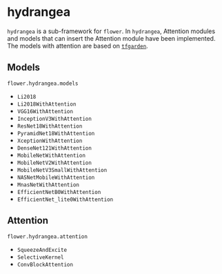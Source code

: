 # hydrangea

`hydrangea` is a sub-framework for `flower`. In `hydrangea`, Attention modules and models that can insert the Attention module have been implemented. The models with attention are based on [`tfgarden`](https://github.com/Shakshi3104/tfgarden).

## Models
`flower.hydrangea.models`

- `Li2018`
- `Li2018WithAttention`
- `VGG16WithAttention`
- `InceptionV3WithAttention`
- `ResNet18WithAttention`
- `PyramidNet18WithAttention`
- `XceptionWithAttention`
- `DenseNet121WithAttention`
- `MobileNetWithAttention`
- `MobileNetV2WithAttention`
- `MobileNetV3SmallWithAttention`
- `NASNetMobileWithAttention`
- `MnasNetWithAttention`
- `EfficientNetB0WithAttention`
- `EfficientNet_lite0WithAttention`

## Attention
`flower.hydrangea.attention`

- `SqueezeAndExcite`
- `SelectiveKernel`
- `ConvBlockAttention`